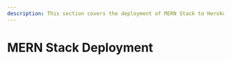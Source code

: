 ```yaml
---
description: This section covers the deployment of MERN Stack to Heroku.
---
```


# MERN Stack Deployment

